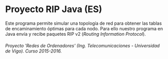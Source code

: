 # Proyecto RIP Java (ES)

Este programa permite simular una topología de red para obtener las tablas de encaminamiento óptimas para cada nodo. Para ello nuestro programa en Java envía y recibe paquetes RIP v2 (*Routing Information Protocol*).

###### Proyecto 'Redes de Ordenadores' (Ing. Telecomunicaciones - Universidad de Vigo). Curso 2015-2016.
